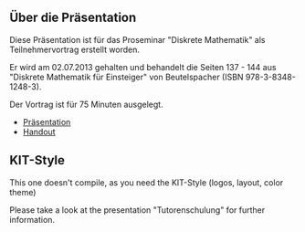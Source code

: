 Über die Präsentation
---------------------
Diese Präsentation ist für das Proseminar "Diskrete Mathematik" als
Teilnehmervortrag erstellt worden.

Er wird am 02.07.2013 gehalten und behandelt die Seiten 137 - 144 aus
"Diskrete Mathematik für Einsteiger" von Beutelspacher (ISBN 978-3-8348-1248-3).

Der Vortrag ist für 75 Minuten ausgelegt.

* [Präsentation](LaTeX/Graphentheorie-I.pdf)
* [Handout](Handout/Handout.pdf)

KIT-Style
---------
This one doesn't compile, as you need the KIT-Style (logos, layout,
color theme)

Please take a look at the presentation "Tutorenschulung" for further
information.
